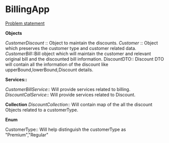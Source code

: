# BillingApp

[Problem statement](ProblemStatement.docx)


**Objects**

*CustomerDiscount* :: Object to maintain the discounts.
*Customer* :: Object which preserves the customer type and customer related data.
*CustomerBill*::Bill object which will maintain the customer and relevant original bill and the discounted bill information.
DiscountDTO:: Discount DTO will contain all the information of the discount like upperBound,lowerBound,Discount details.


**Services::**

*CustomerBillService*:: Will provide services related to billing.
*DiscountCalService*:: Will provide services related to Discount.


**Collection**
*DiscountCollection*:: Will contain map of the all the discount Objects related to a customerType.

**Enum**

CustomerType:: Will help distinguish the customerType as "Premium","Regular"





